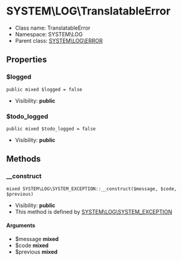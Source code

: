 SYSTEM\LOG\TranslatableError
===============






* Class name: TranslatableError
* Namespace: SYSTEM\LOG
* Parent class: [SYSTEM\LOG\ERROR](SYSTEM-LOG-ERROR)





Properties
----------


### $logged

    public mixed $logged = false





* Visibility: **public**


### $todo_logged

    public mixed $todo_logged = false





* Visibility: **public**


Methods
-------


### __construct

    mixed SYSTEM\LOG\SYSTEM_EXCEPTION::__construct($message, $code, $previous)





* Visibility: **public**
* This method is defined by [SYSTEM\LOG\SYSTEM_EXCEPTION](SYSTEM-LOG-SYSTEM_EXCEPTION)


#### Arguments
* $message **mixed**
* $code **mixed**
* $previous **mixed**


